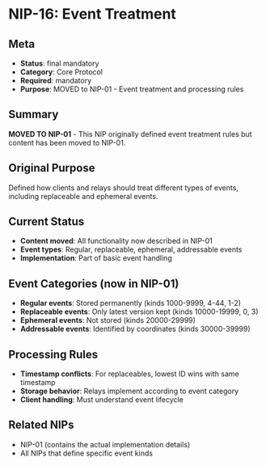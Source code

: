 # NIP-16: Event Treatment

## Meta
- **Status**: final mandatory
- **Category**: Core Protocol
- **Required**: mandatory
- **Purpose**: MOVED to NIP-01 - Event treatment and processing rules

## Summary
**MOVED TO NIP-01** - This NIP originally defined event treatment rules but content has been moved to NIP-01.

## Original Purpose
Defined how clients and relays should treat different types of events, including replaceable and ephemeral events.

## Current Status
- **Content moved**: All functionality now described in NIP-01
- **Event types**: Regular, replaceable, ephemeral, addressable events
- **Implementation**: Part of basic event handling

## Event Categories (now in NIP-01)
- **Regular events**: Stored permanently (kinds 1000-9999, 4-44, 1-2)
- **Replaceable events**: Only latest version kept (kinds 10000-19999, 0, 3)
- **Ephemeral events**: Not stored (kinds 20000-29999)
- **Addressable events**: Identified by coordinates (kinds 30000-39999)

## Processing Rules
- **Timestamp conflicts**: For replaceables, lowest ID wins with same timestamp
- **Storage behavior**: Relays implement according to event category
- **Client handling**: Must understand event lifecycle

## Related NIPs
- NIP-01 (contains the actual implementation details)
- All NIPs that define specific event kinds 